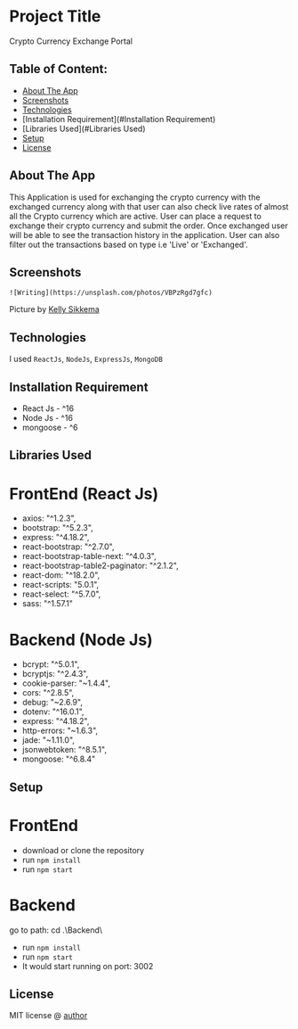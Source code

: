 # Project Title
Crypto Currency Exchange Portal

## Table of Content:

- [About The App](#about-the-app)
- [Screenshots](#screenshots)
- [Technologies](#technologies)
- [Installation Requirement](#Installation Requirement)
- [Libraries Used](#Libraries Used)
- [Setup](#setup)
- [License](#license)

## About The App
This Application is used for exchanging the crypto currency with the exchanged currency along with that user can also check live rates of almost all the Crypto currency which are active. User can place a request to exchange their crypto currency and submit the order. Once exchanged user will be able to see the transaction history in the application. User can also filter out the transactions based on type i.e 'Live' or 'Exchanged'.

## Screenshots

`![Writing](https://unsplash.com/photos/VBPzRgd7gfc)`

Picture by [Kelly Sikkema](https://unsplash.com/@kellysikkema)

## Technologies
I used `ReactJs`, `NodeJs`, `ExpressJs`, `MongoDB`

## Installation Requirement
- React Js - ^16
- Node Js - ^16
- mongoose - ^6

## Libraries Used
# FrontEnd (React Js)
- axios: "^1.2.3",
- bootstrap: "^5.2.3",
- express: "^4.18.2",
- react-bootstrap: "^2.7.0",
- react-bootstrap-table-next: "^4.0.3",
- react-bootstrap-table2-paginator: "^2.1.2",
- react-dom: "^18.2.0",
- react-scripts: "5.0.1",
- react-select: "^5.7.0",
- sass: "^1.57.1"

# Backend (Node Js)
- bcrypt: "^5.0.1",
- bcryptjs: "^2.4.3",
- cookie-parser: "~1.4.4",
- cors: "^2.8.5",
- debug: "~2.6.9",
- dotenv: "^16.0.1",
- express: "^4.18.2",
- http-errors: "~1.6.3",
- jade: "~1.11.0",
- jsonwebtoken: "^8.5.1",
- mongoose: "^6.8.4"

## Setup
# FrontEnd
- download or clone the repository
- run `npm install`
- run `npm start`

# Backend
go to path: cd .\Backend\
- run `npm install`
- run `npm start`
- It would start running on port: 3002

## License
MIT license @ [author](author.com)